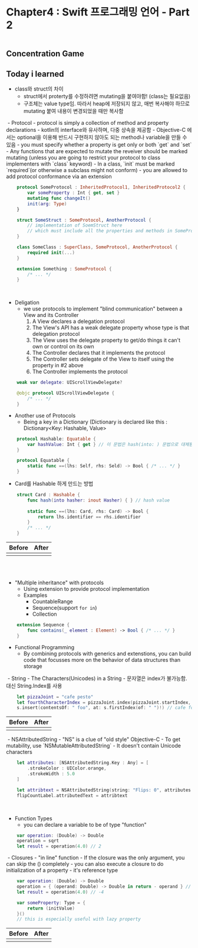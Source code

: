 # Chapter4 : Swift 프로그래밍 언어 - Part 2
<img>

## Concentration Game
<demo>

## Today i learned

- class와 struct의 차이
  - struct에서 proterty를 수정하려면 mutating을 붙여야함! (class는 필요없음)
  - 구조체는 value type임. 따라서 heap에 저장되지 않고, 매번 복사해야 하므로 mutating 붙여 내용이 변경되었을 때만 복사함

<img>
- Protocol
    - protocol is simply a collection of method and property declarations
    - kotlin의 interface와 유사하며, 다중 상속을 제공함
    - Objective-C 에서는 optional을 이용해 반드시 구현하지 않아도 되는 method나 variable을 만들 수 있음
    - you must specify whether a property is get only or both `get` and `set`
    - Any functions that are expected to mutate the reveiver should be marked mutating
    (unless you are going to restrict your protocol to class implementers with `class` keyword)
    - In a class, `init` must be marked `required`(or otherwise a subclass might not conform)
    - you are allowed to add protocol conformance via an extension

```swift
    protocol SomeProtocol : InheritedProtocol1, InheritedProtocol2 {
        var someProperty : Int { get, set }
        mutating func changeIt()
        init(arg: Type)
    }

    struct SomeStruct : SomeProtocol, AnotherProtocol {
        // implementation of SoemStruct here
        // which must include all the properties and methods in SomeProtocol & AnotherProtocol
    }

    class SomeClass : SuperClass, SomeProtocol, AnotherProtocol {
        required init(...)
    }

    extension Something : SomeProtocol {
        /* ... */
    }
```

<img> <img>
- Deligation
  - we use protocols to implement "blind communication" between a View and its Controller
    1. A View declares a delegation protocol
    2. The View's API has a weak delegate property whose type is that delegation protocol
    3. The View uses the delegate property to get/do things it can't own or control on its own
    4. The Controller declares that it implements the protocol
    5. The Controller sets delegate of the View to itself using the property in #2 above
    6. The Controller implements the protocol

```swift
    weak var delegate: UIScrollViewDelegate?

    @objc protocol UIScrollViewDelegate {
        /* ... */
    }
```

- Another use of Protocols
  - Being a key in a Dictionary
(Dictionary is declared like this : Dictionary<Key: Hashable, Value>

```swift
    protocol Hashable: Equatable {
        var hashValue: Int { get } // 이 문법은 hash(into: ) 문법으로 대체됨
    }

    protocol Equatable {
        static func ==(lhs: Self, rhs: Seld) -> Bool { /* ... */ }
    }
```

- Card를 Hashable 하게 만드는 방법
```swift
    struct Card : Hashable {
        func hash(into hasher: inout Hasher) { } // hash value
    
        static func ==(lhs: Card, rhs: Card) -> Bool {
            return lhs.identifier == rhs.identifier
        }
        /* ... */
    }
```
|**Before**|**After**|
|:-:|:-:|
|<img>|<img>|

<br>
 <br>

- "Multiple inheritance" with protocols
  - Using extension to provide protocol implementation
  - Examples
    - CountableRange
    - Sequence(support `for in`)
    - Collection

```swift
    extension Sequence {
        func contains(_ element : Element) -> Bool { /* ... */ }
    }
```

- Functional Programming
  - By combining protocols with generics and extenstions,
   you can build code that focusses more on the behavior of data structures than storage

<img>
- String
  - The Characters(Unicodes) in a String
  - 문자열은 index가 불가능함. 대신 String.Index를 사용

```swift
    let pizzaJoint = "cafe pesto"
    let fourthCharacterIndex = pizzaJoint.index(pizzaJoint.startIndex, offsetBy: 3) 
    s.insert(contentsOf: " foo", at: s.firstIndex(of: " ")!) // cafe foo pesto
```
|**Before**|**After**|
|:-:|:-:|
|<img>|<img>|

<img>
- NSAttributedString
  - "NS" is a clue of "old style" Objective-C
  - To get mutability, use `NSMutableAttributedString`
  - It doesn't contain Unicode characters

```swift
    let attributes: [NSAttributedString.Key : Any] = [
        .strokeColor : UIColor.orange,
        .strokeWidth : 5.0
    ]

    let attribtext = NSAttributedString(string: "Flips: 0", attributes: attributes)
    flipCountLabel.attributedText = attribtext
```
<img>

<br>
 <br>

- Function Types
    - you can declare a variable to be of type "function"

```swift
    var operation: (Double) -> Double
    operation = sqrt
    let result = operation(4.0) // 2
```

<img>
- Closures
    - "in line" function
    - If the closure was the only argument, you can skip the () completely
    - you can also execute a closure to do initialization of a property
    - it's reference type

```swift
    var operation: (Double) -> Double
    operation = { (operand: Double) -> Double in return - operand } // operation = { -$0 }
    let result = operation(4.0) // -4

    var someProperty: Type = {
        return (initValue)
    }()
    // this is especially useful with lazy property
```
|**Before**|**After**|
|:-:|:-:|
|<img>|<img>|

